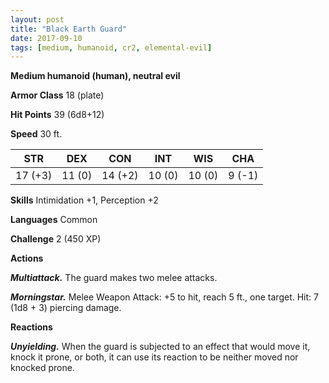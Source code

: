 ```yaml
---
layout: post
title: "Black Earth Guard"
date: 2017-09-10
tags: [medium, humanoid, cr2, elemental-evil]
---
```


**Medium humanoid (human), neutral evil**

**Armor Class** 18 (plate)

**Hit Points** 39 (6d8+12)

**Speed** 30 ft.

|   STR   |   DEX   |   CON   |   INT   |   WIS   |   CHA   |
|:-----:|:-----:|:-----:|:-----:|:-----:|:-----:|
| 17 (+3) | 11 (0) | 14 (+2) | 10 (0) | 10 (0) | 9 (-1) |

**Skills** Intimidation +1, Perception +2

**Languages** Common

**Challenge** 2 (450 XP)

**Actions**

***Multiattack.*** The guard makes two melee attacks.

***Morningstar.*** Melee Weapon Attack: +5 to hit, reach 5 ft., one target. Hit: 7 (1d8 + 3) piercing damage.

**Reactions**

***Unyielding.*** When the guard is subjected to an effect that would move it, knock it prone, or both, it can use its reaction to be neither moved nor knocked prone.

